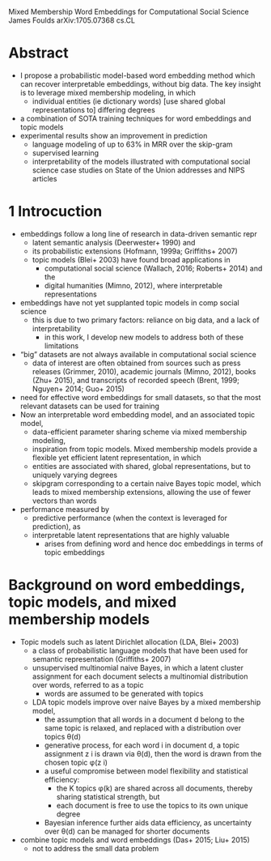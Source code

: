 Mixed Membership Word Embeddings for Computational Social Science
James Foulds
arXiv:1705.07368 cs.CL

# Abstract

* I propose a probabilistic model-based word embedding method which can recover
  interpretable embeddings, without big data. The key insight is to leverage
  mixed membership modeling, in which
  * individual entities (ie dictionary words) [use shared global
    representations to] differing degrees
* a combination of SOTA training techniques for word embeddings and topic models
* experimental results show an improvement in prediction
  * language modeling of up to 63% in MRR over the skip-gram
  * supervised learning
  * interpretability of the models illustrated with computational social
    science case studies on State of the Union addresses and NIPS articles

# 1 Introcuction

* embeddings follow a long line of research in data-driven semantic repr
  * latent semantic analysis (Deerwester+ 1990) and
  * its probabilistic extensions (Hofmann, 1999a; Griffiths+ 2007)
  * topic models (Blei+ 2003) have found broad applications in
    * computational social science (Wallach, 2016; Roberts+ 2014) and the
    * digital humanities (Mimno, 2012), where interpretable representations
* embeddings have not yet supplanted topic models in comp social science
  * this is due to two primary factors:
    reliance on big data, and a lack of interpretability
    * in this work, I develop new models to address both of these limitations
* “big” datasets are not always available in computational social science
  * data of interest are often obtained from sources such as
    press releases (Grimmer, 2010), academic journals (Mimno, 2012),
    books (Zhu+ 2015), and
    transcripts of recorded speech (Brent, 1999; Nguyen+ 2014; Guo+ 2015)
* need for effective word embeddings for small datasets,
  so that the most relevant datasets can be used for training
* Now an interpretable word embedding model, and an associated topic model,
  * data-efficient parameter sharing scheme via mixed membership modeling,
  * inspiration from topic models. Mixed membership models provide a flexible
    yet efficient latent representation, in which
  * entities are associated with shared, global representations, but to
    uniquely varying degrees
  * skipgram corresponding to a certain naive Bayes topic model, which
    leads to mixed membership extensions,
    allowing the use of fewer vectors than words
* performance measured by
  * predictive performance (when the context is leveraged for prediction), as
  * interpretable latent representations that are highly valuable
    * arises from defining word and hence doc embeddings in terms of topic
      embeddings

# Background on word embeddings, topic models, and mixed membership models

* Topic models such as latent Dirichlet allocation (LDA, Blei+ 2003)
  * a class of probabilistic language models that
    have been used for semantic representation (Griffiths+ 2007)
  * unsupervised multinomial naive Bayes, in which
    a latent cluster assignment for each document selects
    a multinomial distribution over words, referred to as a topic
    * words are assumed to be generated with topics
  * LDA topic models improve over naive Bayes by a mixed membership model,
    * the assumption that all words in a document d belong to the same topic is
      relaxed, and replaced with a distribution over topics θ(d)
    * generative process, for each word i in document d, a topic assignment z i
      is drawn via θ(d), then the word is drawn from the chosen topic φ(z i)
    * a useful compromise between model flexibility and statistical efficiency:
      * the K topics φ(k) are shared across all documents, thereby sharing
        statistical strength, but
      * each document is free to use the topics to its own unique degree
    * Bayesian inference further aids data efficiency, as
      uncertainty over θ(d) can be managed for shorter documents
* combine topic models and word embeddings (Das+ 2015; Liu+ 2015)
  * not to address the small data problem
